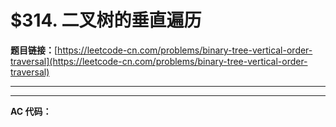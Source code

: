 # $314. 二叉树的垂直遍历

**题目链接：**[https://leetcode-cn.com/problems/binary-tree-vertical-order-traversal](https://leetcode-cn.com/problems/binary-tree-vertical-order-traversal)

---

<Cards card="leetcode_314_binary-tree-vertical-order-traversal"></Cards>

---

**AC 代码：**

```java

```